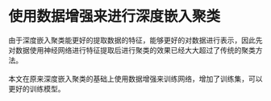 # 使用数据增强来进行深度嵌入聚类   

由于深度嵌入聚类能更好的提取数据的特征，能够更好的对数据进行表示，因此先对数据使用神经网络进行特征提取后进行聚类的效果已经大大超过了传统的聚类方法。<br/>  
本文在原来深度嵌入聚类的基础上使用数据增强来训练网络，增加了训练集，可以更好的训练模型。
